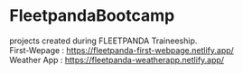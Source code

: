 # FleetpandaBootcamp
projects created during FLEETPANDA Traineeship.<br>
First-Wepage : https://fleetpanda-first-webpage.netlify.app/<br>
Weather App : https://fleetpanda-weatherapp.netlify.app/
